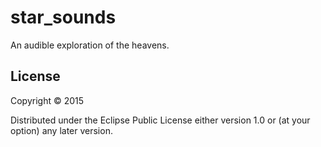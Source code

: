 # star_sounds

An audible exploration of the heavens.

## License

Copyright © 2015

Distributed under the Eclipse Public License either version 1.0 or (at
your option) any later version.
